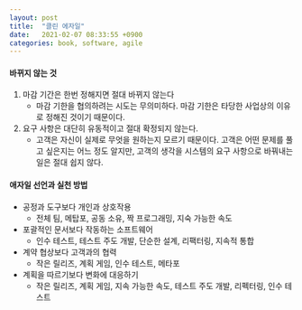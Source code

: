 ```yaml
---
layout: post
title:  "클린 에자일"
date:   2021-02-07 08:33:55 +0900
categories: book, software, agile
---
```


#### 바뀌지 않는 것
1. 마감 기간은 한번 정해지면 절대 바뀌지 않는다
   - 마감 기한을 협의하려는 시도는 무의미하다. 마감 기한은 타당한 사업상의 이유로 정해진 것이기 때문이다.
1. 요구 사항은 대단히 유동적이고 절대 확정되지 않는다.
   - 고객은 자신이 실제로 무엇을 원하는지 모르기 때문이다. 고객은 어떤 문제를 풀고 싶은지는 어느 정도 알지만, 고객의 생각을 시스템의 요구 사항으로 바꿔내는 일은 절대 쉽지 않다.
   
#### 애자일 선언과 실천 방법
* 공정과 도구보다 개인과 상호작용
   - 전체 팀, 메탑포, 공동 소유, 짝 프로그래밍, 지숙 가능한 속도
* 포괄적인 문서보다 작동하는 소프트웨어
   - 인수 테스트, 테스트 주도 개발, 단순한 설계, 리팩터링, 지속적 통합
* 계약 협상보다 고객과의 협력
   - 작은 릴리즈, 계획 게임, 인수 테스트, 메타포
* 계획을 따르기보다 변화에 대응하기
   - 작은 릴리즈, 계획 게임, 지속 가능한 속도, 테스트 주도 개발, 리펙터링, 인수 테스트


